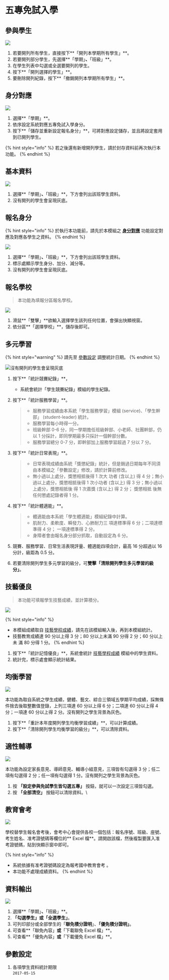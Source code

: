 # 五專免試入學

## 參與學生

![](../.gitbook/assets/stud-list.png)

1. 若要開列所有學生，直接按下**「開列本學期所有學生」**。
2. 若要開列部分學生，先選擇**「學期」**、**「班級」**。
3. 在學生列表中勾選或全選要開列的學生。
4. 按下**「開列選擇的學生」**。
5. 要刪除開列紀錄，按下**「撤銷開列本學期所有學生」**。

## 身分對應

![](../.gitbook/assets/kind-mirror.png)

1. 選擇**「學期」**。
2. 依序設定系統對應五專免試入學身分。
3. 按下**「儲存並重新設定報名身分」**，可將對應設定儲存，並且將設定套用到已開列學生。

{% hint style="info" %}
若之後還有新增開列學生，請於封存資料前再次執行本功能。
{% endhint %}

## 基本資料

![](<../.gitbook/assets/stud-data (1).png>)

1. 選擇**「學期」**、**「班級」**，下方會列出該班學生資料。
2. 沒有開列的學生會呈現灰底。

## 報名身分

{% hint style="info" %}
於執行本功能前，請先於本模組之 [**身分對應**](wu-mian-ru.md#shen-fen) 功能設定對應及對應各學生之資料。
{% endhint %}

![](../.gitbook/assets/stud-kind.png)

1. 選擇**「學期」**、**「班級」**，下方會列出該班學生資料。
2. 標示處顯示學生身分、加分、減分等。
3. 沒有開列的學生會呈現灰底。

## 報名學校

> 本功能為填報分區報名學校。

![](../.gitbook/assets/sign-school1.png)

1. 滑鼠**「雙擊」**欲輸入選擇學生該列任何位置，會彈出快顯視窗。
2. 依分區**「選擇學校」**，儲存後即可。

## 多元學習

{% hint style="warning" %}
請先至 [參數設定](wu-mian-ru.md#ding) 調整統計日期。
{% endhint %}

![沒有開列的學生會呈現灰底](../.gitbook/assets/multi-learn.png)

1. 按下**「統計競賽紀錄」**，
   * 系統會統計「學生競賽紀錄」模組的學生紀錄。
2.  按下**「統計服務學習」**。

    > * 服務學習成績由本系統「學生服務學習」模組 (service)、「學生幹部」 (student-leader) 統計。
    > * 服務學習每小時得一分。
    > * 班級幹部 0-6 分，同一學期擔任班級幹部、小老師、社團幹部，仍以 1 分採計，即同學期最多只採計一個幹部分數。
    > * 服務學習總分 0-7 分，即幹部加上服務學習超過 7 分以 7 分。
3.  按下**「統計日常表現」**。

    > * 日常表現成績由系統「獎懲紀錄」統計，但是銷過日期每年不同須由本模組之「參數設定」修改，請於計算前修改。
    > * 無小過以上處分，獎懲相抵後得 1 次大 功者 (含以上) 得 4 分；無小過以上處分，獎懲相抵後得 1 次小功者 (含以上) 得 3 分；無小過以上處分，獎懲相抵後 得 1 次嘉獎 (含以上) 得 2 分； 獎懲相抵 後無任何懲處記錄者得 1 分。
4.  按下**「統計體適能」**。

    > * 體適能由本系統「學生體適能」模組紀錄中計算。
    > * 肌耐力、柔軟度、瞬發力、心肺耐力三 項達標準得 6 分；二項達標準得 4 分； 一項達標準得 2 分。
    > * 身障者會由報名身分部分抓取，自動設定為 6 分。
5. 競賽、服務學習、日常生活表現評量、體適能四項合計，最高 16 分超過以 16 分計，級距為 0.5 分。
6. 若要清除開列學生多元學習的級分，可**雙擊「清除開列學生多元學習的級分」**。

## 技藝優良

> 本功能可填報學生技藝成績，並計算積分。

![](<../.gitbook/assets/particular1 (1).png>)

{% hint style="info" %}
* 本模組成績取自 [技藝學程成績](ji-cheng-cheng.md)，請先在該模組輸入後，再到本模組統計。
* 技藝教育成績達 90 分以上得 3 分；80 分以上未滿 90 分得 2 分；60 分以上未 滿 80 分得 1 分。
{% endhint %}

1. 按下**「統計記憶優良」**，系統會統計 [技藝學程成績](ji-cheng-cheng.md) 模組中的學生資料。
2. 統計完，標示處會顯示統計結果。

## 均衡學習

![](../.gitbook/assets/balance-learn.png)

本功能為取自系統之學生成績，健體、藝文、綜合三領域五學期平均成績，採無條件捨去後取整數值登錄，上列三項達 60 分以上得 6 分；二項達 60 分以上得 4 分；一項達 60 分以上得 2 分。沒有開列之學生背景為灰色。

1. 按下**「重計本年度開列學生均衡學習成績」**，可以計算成績。
2. 按下**「清除開列學生均衡學習的級分」**，可以清除資料。

## 適性輔導

![](../.gitbook/assets/guidance.png)

本功能為設定家長意見、導師意見、輔導小組意見，三項皆有勾選得 3 分；任二項有勾選得 2 分；任一項有勾選得 1 分。沒有開列之學生背景為灰色。

1. 按 **「設定參與免試學生皆勾選五專」** 按鈕，就可以一次設定三項皆勾選。
2. 按 **「全部清空」** 按鈕可以清除資料。\


## 教育會考

![](../.gitbook/assets/exam.png)

學校替學生報名會考後，會考中心會提供各校一個包括：報名序號、班級、座號、考生姓名、准考證號碼等欄位的** Excel 檔**。請開啟該檔，然後複製要匯入准考證號碼，貼到快顯示窗中即可。

{% hint style="info" %}
* 系統依據有准考證號碼設定為報考國中教育會考 。
* 本功能不處理成績資料。
{% endhint %}

## 資料輸出

![](../.gitbook/assets/output.png)

1. 選擇**「學期」**、**「班級」**。
2. **「勾選學生」**或**「全選學生」**。
3. 可列印部分或全部學生的「**聯免積分證明**」、**「優免積分證明」**。
4. 可查看**「聯免內容」**或**「下載聯免 Excel 檔」**。
5. 可查看**「優免內容」**或**「下載優免 Excel 檔」**。

## 參數設定

1. 各項學生資料統計期限\
   `2017-05-15`
